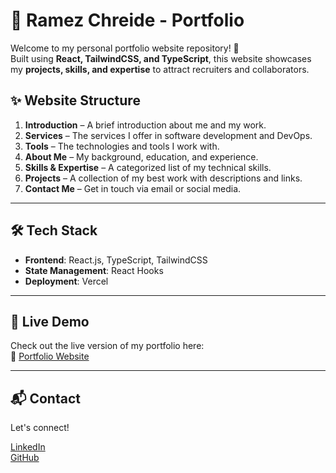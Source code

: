 # 🌟 Ramez Chreide - Portfolio

Welcome to my personal portfolio website repository! 🚀  
Built using **React, TailwindCSS, and TypeScript**, this website showcases my **projects, skills, and expertise** to attract recruiters and collaborators.

## ✨ Website Structure

1. **Introduction** – A brief introduction about me and my work.  
2. **Services** – The services I offer in software development and DevOps.  
3. **Tools** – The technologies and tools I work with.  
4. **About Me** – My background, education, and experience.  
5. **Skills & Expertise** – A categorized list of my technical skills.  
6. **Projects** – A collection of my best work with descriptions and links.  
7. **Contact Me** – Get in touch via email or social media.

---

## 🛠 Tech Stack

- **Frontend**: React.js, TypeScript, TailwindCSS  
- **State Management**: React Hooks  
- **Deployment**: Vercel

---

## 🚀 Live Demo

Check out the live version of my portfolio here:  
🔗 [Portfolio Website](https://ramezch.github.io/ramez-portfolio-website/)

---

## 📬 Contact

Let's connect!

[LinkedIn](https://www.linkedin.com/in/ramez-chreide)  
[GitHub](https://github.com/RamezCh)
